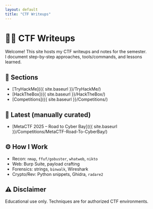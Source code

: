 ```yaml
---
layout: default
title: "CTF Writeups"
---
```


# 🏴‍☠️ CTF Writeups

Welcome! This site hosts my CTF writeups and notes for the semester.  
I document step-by-step approaches, tools/commands, and lessons learned.

## 📂 Sections
- [TryHackMe]({{ site.baseurl }}/TryHackMe/)
- [HackTheBox]({{ site.baseurl }}/HackTheBox/)
- [Competitions]({{ site.baseurl }}/Competitions/)

## 📝 Latest (manually curated)
- [MetaCTF 2025 – Road to Cyber Bay]({{ site.baseurl }}/Competitions/MetaCTF-Road-To-CyberBay/)

## ⚙️ How I Work
- Recon: `nmap`, `ffuf/gobuster`, `whatweb`, `nikto`
- Web: Burp Suite, payload crafting
- Forensics: strings, `binwalk`, Wireshark
- Crypto/Rev: Python snippets, Ghidra, `radare2`

## ⚠️ Disclaimer
Educational use only. Techniques are for authorized CTF environments.
